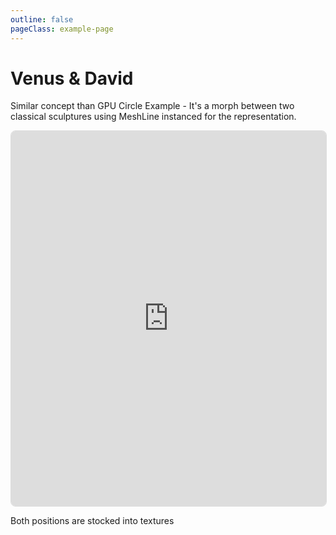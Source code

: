 ```yaml
---
outline: false
pageClass: example-page
---
```


# Venus & David

Similar concept than GPU Circle Example - It's a morph between two classical sculptures using MeshLine instanced for the representation.

<iframe src="https://meshlines.netlify.app/examples/venus-and-david?noMenu" width="100%" height="600" style="border: 1px solid #ddd; border-radius: 8px;"></iframe>

Both positions are stocked into textures 
